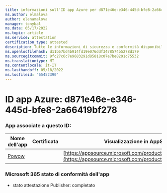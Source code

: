 ```yaml
---
title: informazioni sull'ID app Azure per d871e46e-e346-445d-bfe8-2a66419bf278
ms.author: elmalova
author: elenamalova
manager: tonybal
ms.date: 05/17/2022
ms.topic: article
ms.service: attestation
certification_type: attested
description: Tutte le informazioni di sicurezza e conformità disponibili per d871e46e-e346-445d-bfe8-2a66419bf278.
ms.openlocfilehash: d11b57bd4b914fd19e076ddf3478574b5278d179
ms.sourcegitcommit: 9fc27c6c7e9683291d85818c07e7be8291c75532
ms.translationtype: MT
ms.contentlocale: it-IT
ms.lasthandoff: 05/18/2022
ms.locfileid: "65452390"
---
```

# <a name="azure-app-id-d871e46e-e346-445d-bfe8-2a66419bf278"></a>ID app Azure: d871e46e-e346-445d-bfe8-2a66419bf278


### <a name="apps-associated-with-this-id"></a>App associate a questo ID:
| **Nome dell'app** | **Certificata** | **Visualizzazione in AppSource** |
|--------------|---------------|-----------------------|
| [Powow](../forward/WA200002952.md) |  | [https://appsource.microsoft.com/product/office/WA200002952](https://appsource.microsoft.com/product/office/WA200002952) |

### <a name="microsoft-365-app-compliance-status"></a>Microsoft 365 stato di conformità dell'app
- stato attestazione Publisher: completato

